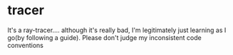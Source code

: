 # tracer
It's a ray-tracer.... although it's really bad, I'm legitimately just learning as I go(by following a guide). Please don't judge my inconsistent code conventions
